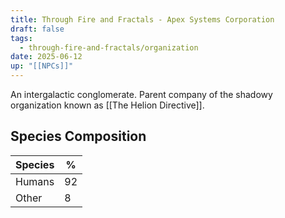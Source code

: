 ```yaml
---
title: Through Fire and Fractals - Apex Systems Corporation
draft: false
tags:
  - through-fire-and-fractals/organization
date: 2025-06-12
up: "[[NPCs]]"
---
```


An intergalactic conglomerate. Parent company of the shadowy organization known as [[The Helion Directive]].

## Species Composition

| **Species** | **%** |
| ----------- | ----- |
| Humans      | 92    |
| Other       | 8     |


